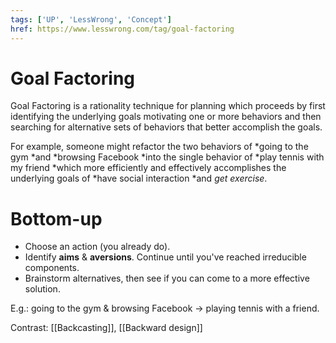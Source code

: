 ```yaml
---
tags: ['UP', 'LessWrong', 'Concept']
href: https://www.lesswrong.com/tag/goal-factoring
---
```


# Goal Factoring

Goal Factoring is a rationality technique for planning which proceeds by first identifying the underlying goals motivating one or more behaviors and then searching for alternative sets of behaviors that better accomplish the goals. 

For example, someone might refactor the two behaviors of *going to the gym *and *browsing Facebook *into the single behavior of *play tennis with my friend *which more efficiently and effectively accomplishes the underlying goals of *have social interaction *and *get exercise*.

# Bottom-up

- Choose an action (you already do).
- Identify **aims** & **aversions**. Continue until you've reached irreducible components.
- Brainstorm alternatives, then see if you can come to a more effective solution.

E.g.: going to the gym & browsing Facebook -> playing tennis with a friend.

Contrast: [[Backcasting]], [[Backward design]]
